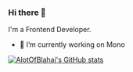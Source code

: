 ### Hi there 👋

I'm a Frontend Developer.

- 🔭 I’m currently working on Mono

[![AlotOfBlahaj's GitHub stats](https://github-readme-stats.vercel.app/api?username=AlotOfBlahaj)](https://github.com/AlotOfBlahaj)
